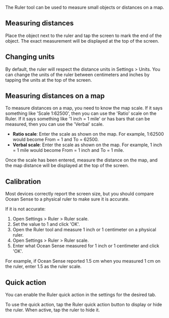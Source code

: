 The Ruler tool can be used to measure small objects or distances on a map.

## Measuring distances
Place the object next to the ruler and tap the screen to mark the end of the object. The exact measurement will be displayed at the top of the screen.

## Changing units
By default, the ruler will respect the distance units in Settings > Units. You can change the units of the ruler between centimeters and inches by tapping the units at the top of the screen.

## Measuring distances on a map
To measure distances on a map, you need to know the map scale. If it says something like 'Scale 1:62500', then you can use the 'Ratio' scale on the Ruler. If it says something like '1 inch = 1 mile' or has bars that can be measured, then you can use the 'Verbal' scale.

- **Ratio scale**: Enter the scale as shown on the map. For example, 1:62500 would become From = 1 and To = 62500.
- **Verbal scale**: Enter the scale as shown on the map. For example, 1 inch = 1 mile would become From = 1 inch and To = 1 mile.

Once the scale has been entered, measure the distance on the map, and the map distance will be displayed at the top of the screen.

## Calibration
Most devices correctly report the screen size, but you should compare Ocean Sense to a physical ruler to make sure it is accurate.

If it is not accurate:

1. Open Settings > Ruler > Ruler scale.
2. Set the value to 1 and click 'OK'.
3. Open the Ruler tool and measure 1 inch or 1 centimeter on a physical ruler.
4. Open Settings > Ruler > Ruler scale.
5. Enter what Ocean Sense measured for 1 inch or 1 centimeter and click 'OK'.

For example, if Ocean Sense reported 1.5 cm when you measured 1 cm on the ruler, enter 1.5 as the ruler scale.

## Quick action
You can enable the Ruler quick action in the settings for the desired tab.

To use the quick action, tap the Ruler quick action button to display or hide the ruler. When active, tap the ruler to hide it.